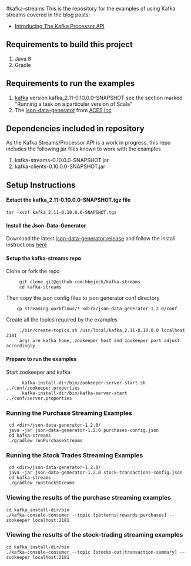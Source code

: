 #kafka-streams
This is the repository for the examples of using Kafka streams covered in the blog posts: 

*    [Introducing The Kafka Processor API](codingjunkie.net/kafka-processor-part1/)

## Requirements to build this project

1.    Java 8
2.    Gradle

## Requirements to run the examples

1.    [kafka](https://github.com/apache/kafka) version kafka_2.11-0.10.0.0-SNAPSHOT see the section marked "Running a task on a particular version of Scala"
2.    The [json-data-generator](https://github.com/acesinc/json-data-generator) from [ACES,Inc](http://acesinc.net/) 


## Dependencies included in repository
As the Kafka Streams/Processor API is a work in progress, this repo includes the following jar files known to work with the examples

1.    kafka-streams-0.10.0.0-SNAPSHOT.jar
2.    kafka-clients-0.10.0.0-SNAPSHOT.jar

## Setup Instructions

#### Extact the kafka_2.11-0.10.0.0-SNAPSHOT.tgz file ####
    tar -xvzf kafka_2.11-0.10.0.0-SNAPSHOT.tgz
    
#### Install the Json-Data-Generator  
Download the latest [json-data-generator release](https://github.com/acesinc/json-data-generator/releases) and follow the install instructions [here](http://acesinc.net/introducing-a-streaming-json-data-generator/)

#### Setup the kafka-streams repo
Clone or fork the repo
```
     git clone git@github.com:bbejeck/kafka-streams    
     cd kafka-streams
```     
Then copy the json config files to json generator conf directory
```
    cp streaming-workflows/* <dir>/json-data-generator-1.2.0/conf
```    
    
Create all the topics required by the examples
```
     ./bin/create-topics.sh /usr/local/kafka_2.11-0.10.0.0 localhost 2181
     args are kafka home, zookeeper host and zookeeper port adjust accordingly
```     

#### Prepare to run the examples 
Start zookeeper and kafka
```
      kafka-install-dir/bin/zookeeper-server-start.sh ../conf/zookeeper.properties
      kafka-install-dir/bin/kafka-server-start ../conf/server.properties
```

### Running the Purchase Streaming Examples ###
     cd <dir>/json-data-generator-1.2.0/
     java -jar json-data-generator-1.2.0 purchases-config.json
     cd kafka-streams
     ./gradlew runPurchaseStreams
     

### Running the Stock Trades Streaming Examples ###
     cd <dir>/json-data-generator-1.2.0/
     java -jar json-data-generator-1.2.0 stock-transactions-config.json
     cd kafka-streams
     ./gradlew runStockStreams

### Viewing the results of the purchase streaming examples ###
    cd kafka_install-dir/bin
    ./kafka-console-consumer --topic [patterns|rewards|purchases] --zookeeper localhost:2181
     
### Viewing the results of the stock-trading streaming examples ###
    cd kafka_install-dir/bin
    ./kafka-console-consumer --topic [stocks-out|transaction-summary] --zookeeper localhost:2181
          
